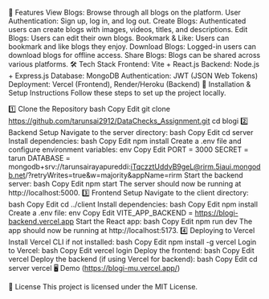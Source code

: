 🚀 Features
View Blogs: Browse through all blogs on the platform.
User Authentication: Sign up, log in, and log out.
Create Blogs: Authenticated users can create blogs with images, videos, titles, and descriptions.
Edit Blogs: Users can edit their own blogs.
Bookmark & Like: Users can bookmark and like blogs they enjoy.
Download Blogs: Logged-in users can download blogs for offline access.
Share Blogs: Blogs can be shared across various platforms.
🛠 Tech Stack
Frontend: Vite + React.js
Backend: Node.js + Express.js
Database: MongoDB
Authentication: JWT (JSON Web Tokens)
Deployment: Vercel (Frontend), Render/Heroku (Backend)
🔧 Installation & Setup Instructions
Follow these steps to set up the project locally.

1️⃣ Clone the Repository
bash
Copy
Edit
git clone https://github.com/tarunsai2912/DataChecks_Assignment.git
cd blogi
2️⃣ Backend Setup
Navigate to the server directory:
bash
Copy
Edit
cd server
Install dependencies:
bash
Copy
Edit
npm install
Create a .env file and configure environment variables:
env
Copy
Edit
PORT = 3000
SECRET = tarun
DATABASE = mongodb+srv://tarunsairayapureddi:iTqczztUddvB9geL@rirm.5iaui.mongodb.net/?retryWrites=true&w=majority&appName=rirm
Start the backend server:
bash
Copy
Edit
npm start
The server should now be running at http://localhost:5000.
3️⃣ Frontend Setup
Navigate to the client directory:
bash
Copy
Edit
cd ../client
Install dependencies:
bash
Copy
Edit
npm install
Create a .env file:
env
Copy
Edit
VITE_APP_BACKEND = https://blogi-backend.vercel.app
Start the React app:
bash
Copy
Edit
npm run dev
The app should now be running at http://localhost:5173.
4️⃣ Deploying to Vercel
Install Vercel CLI if not installed:
bash
Copy
Edit
npm install -g vercel
Login to Vercel:
bash
Copy
Edit
vercel login
Deploy the frontend:
bash
Copy
Edit
vercel
Deploy the backend (if using Vercel for backend):
bash
Copy
Edit
cd server
vercel
🖥 Demo
(https://blogi-mu.vercel.app/)

📝 License
This project is licensed under the MIT License.